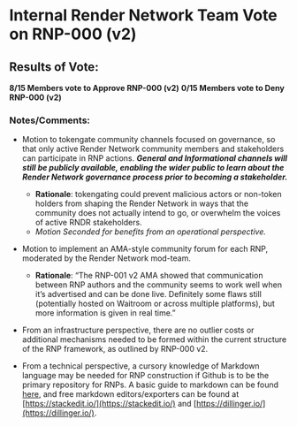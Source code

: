 ﻿# Internal Render Network Team Vote on RNP-000 (v2)
## Results of Vote:
**8/15 Members vote to Approve RNP-000 (v2)**
**0/15 Members vote to Deny RNP-000 (v2)**

### Notes/Comments:

 - Motion to tokengate community channels focused on governance, so that only active Render Network community members and stakeholders can participate in RNP actions. ***General and Informational channels will still be publicly available, enabling the wider public to learn about the Render Network governance process prior to becoming a stakeholder.***
	 - **Rationale**: tokengating could prevent malicious actors or non-token holders from shaping the Render Network in ways that the community does not actually intend to go, or overwhelm the voices of active RNDR stakeholders. 
	- *Motion Seconded for benefits from an operational perspective.*
	
 - Motion to implement an AMA-style community forum for each RNP, moderated by the Render Network mod-team.	
	- **Rationale**: “The RNP-001 v2 AMA showed that communication between RNP authors and the community seems to work well when it’s advertised and can be done live. Definitely some flaws still (potentially hosted on Waitroom or across multiple platforms), but more information is given in real time.”
	
 - From an infrastructure perspective, there are no outlier costs or additional mechanisms needed to be formed within the current structure of the RNP framework, as outlined by RNP-000 v2.
 - From a technical perspective, a cursory knowledge of Markdown language may be needed for RNP construction if Github is to be the primary repository for RNPs. A basic guide to markdown can be found [here](https://docs.github.com/en/get-started/writing-on-github/getting-started-with-writing-and-formatting-on-github/basic-writing-and-formatting-syntax), and free markdown editors/exporters can be found at [https://stackedit.io/](https://stackedit.io/) and [https://dillinger.io/](https://dillinger.io/).

